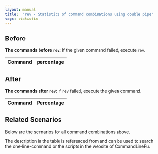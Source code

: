 ```yaml
---
layout: manual
title:  "rev - Statistics of command combinations using double pipe"
tags: statistic
---
```


## Before

__The commands before `rev`:__ If the given command failed, execute `rev`.

| Command | percentage |
|--------|--------|



## After

__The commands after `rev`:__ If `rev` failed, execute the given command.

| Command | Percentage | 
|-------|--------|



## Related Scenarios

Below are the scenarios for all command combinations above.

The description in the table is referenced from and can be used to search the one-line-command or the scripts in the website of CommandLineFu.





